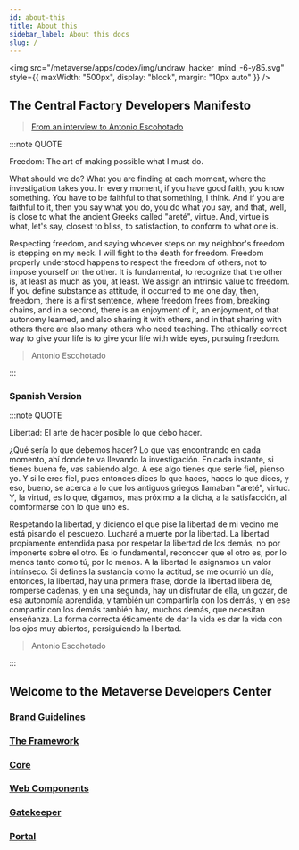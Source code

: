```yaml
---
id: about-this
title: About this
sidebar_label: About this docs
slug: /
---
```


<img src="/metaverse/apps/codex/img/undraw_hacker_mind_-6-y85.svg" style={{
  maxWidth: "500px",
  display: "block",
  margin: "10px auto"
}} />

## The Central Factory Developers Manifesto

> [From an interview to Antonio Escohotado](https://www.youtube.com/watch?v=pJw4q1wCaC4)

:::note QUOTE

Freedom: The art of making possible what I must do.

What should we do? What you are finding at each moment, where the investigation takes you. In every moment, if you have good faith, you know something. You have to be faithful to that something, I think. And if you are faithful to it, then you say what you do, you do what you say, and that, well, is close to what the ancient Greeks called "areté", virtue. And, virtue is what, let's say, closest to bliss, to satisfaction, to conform to what one is.

Respecting freedom, and saying whoever steps on my neighbor's freedom is stepping on my neck. I will fight to the death for freedom. Freedom properly understood happens to respect the freedom of others, not to impose yourself on the other. It is fundamental, to recognize that the other is, at least as much as you, at least. We assign an intrinsic value to freedom. If you define substance as attitude, it occurred to me one day, then, freedom, there is a first sentence, where freedom frees from, breaking chains, and in a second, there is an enjoyment of it, an enjoyment, of that autonomy learned, and also sharing it with others, and in that sharing with others there are also many others who need teaching. The ethically correct way to give your life is to give your life with wide eyes, pursuing freedom.

> Antonio Escohotado

:::

### Spanish Version

:::note QUOTE

Libertad: El arte de hacer posible lo que debo hacer.

¿Qué sería lo que debemos hacer? Lo que vas encontrando en cada momento, ahí donde te va llevando la investigación. En cada instante, si tienes buena fe, vas sabiendo algo. A ese algo tienes que serle fiel, pienso yo. Y si le eres fiel, pues entonces dices lo que haces, haces lo que dices, y eso, bueno, se acerca a lo que los antiguos griegos llamaban "areté", virtud. Y, la virtud, es lo que, digamos, mas próximo a la dicha, a la satisfacción, al comformarse con lo que uno es.

Respetando la libertad, y diciendo el que pise la libertad de mi vecino me está pisando el pescuezo. Lucharé a muerte por la libertad. La libertad propiamente entendida pasa por respetar la libertad de los demás, no por imponerte sobre el otro. Es lo fundamental, reconocer que el otro es, por lo menos tanto como tú, por lo menos. A la libertad le asignamos un valor intrínseco. Si defines la sustancia como la actitud, se me ocurrió un día, entonces, la libertad, hay una primera frase, donde la libertad libera de, romperse cadenas, y en una segunda, hay un disfrutar de ella, un gozar, de esa autonomía aprendida, y también un compartirla con los demás, y en ese compartir con los demás también hay, muchos demás, que necesitan enseñanza. La forma correcta éticamente de dar la vida es dar la vida con los ojos muy abiertos, persiguiendo la libertad.

> Antonio Escohotado

:::

## **Welcome to the Metaverse Developers Center**

### [Brand Guidelines](brand-guidelines)

### [The Framework](framework/shell)

### [Core](core/api-docs)

### [Web Components](web-components/api-docs)

### [Gatekeeper](gatekeeper/api-docs)

### [Portal](portal/api-docs)
